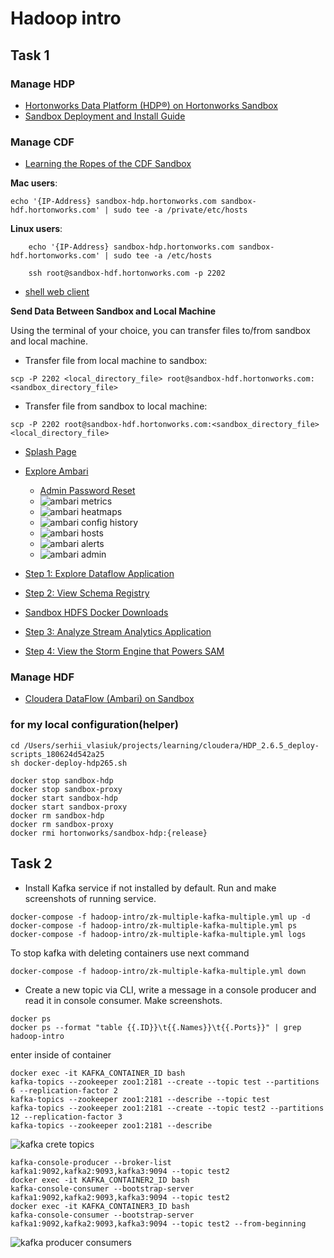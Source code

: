 # Hadoop intro

## Task 1

### Manage HDP
 - [Hortonworks Data Platform (HDP®) on Hortonworks Sandbox](https://www.cloudera.com/downloads/hortonworks-sandbox/hdp.html)
 - [Sandbox Deployment and Install Guide](https://www.cloudera.com/tutorials/sandbox-deployment-and-install-guide/3.html)

### Manage CDF
 - [Learning the Ropes of the CDF Sandbox](https://www.cloudera.com/tutorials/learning-the-ropes-of-the-cdf-sandbox.html)

**Mac users**:

    echo '{IP-Address} sandbox-hdp.hortonworks.com sandbox-hdf.hortonworks.com' | sudo tee -a /private/etc/hosts

**Linux users**:

```
    echo '{IP-Address} sandbox-hdp.hortonworks.com sandbox-hdf.hortonworks.com' | sudo tee -a /etc/hosts
```
```
    ssh root@sandbox-hdf.hortonworks.com -p 2202
```
 - [shell web client](sandbox-hdf.hortonworks.com:4200)

**Send Data Between Sandbox and Local Machine**

Using the terminal of your choice, you can transfer files to/from sandbox and local machine.

 - Transfer file from local machine to sandbox:
```
scp -P 2202 <local_directory_file> root@sandbox-hdf.hortonworks.com:<sandbox_directory_file>
```
 - Transfer file from sandbox to local machine:
```
scp -P 2202 root@sandbox-hdf.hortonworks.com:<sandbox_directory_file> <local_directory_file>
```
 - [Splash Page](http://sandbox-hdf.hortonworks.com:1080/)
 - [Explore Ambari](http://sandbox-hdf.hortonworks.com:8080)
   - [Admin Password Reset](https://www.cloudera.com/tutorials/learning-the-ropes-of-the-cdf-sandbox.html#admin-password-reset)
   - ![ambari metrics](img/ambari-metrics.png)
   - ![ambari heatmaps](img/ambari-heatmaps.png)
   - ![ambari config history](img/ambari-config_history.png)
   - ![ambari hosts](img/ambari-hosts.png)
   - ![ambari alerts](img/ambari-alerts.png)
   - ![ambari admin](img/ambari-admin.png)

 - [Step 1: Explore Dataflow Application](http://sandbox-hdf.hortonworks.com:9090/nifi/)
 - [Step 2: View Schema Registry](http://sandbox-hdf.hortonworks.com:7788/ui/)
 - [Sandbox HDFS Docker Downloads](https://www.cloudera.com/downloads/hortonworks-sandbox/hdf.html)
 - [Step 3: Analyze Stream Analytics Application](http://sandbox-hdf.hortonworks.com:7777/)
 - [Step 4: View the Storm Engine that Powers SAM]()

### Manage HDF
 - [Cloudera DataFlow (Ambari) on Sandbox](https://www.cloudera.com/downloads/hortonworks-sandbox/hdf.html)


### for my local configuration(helper)
```
cd /Users/serhii_vlasiuk/projects/learning/cloudera/HDP_2.6.5_deploy-scripts_180624d542a25
sh docker-deploy-hdp265.sh

docker stop sandbox-hdp
docker stop sandbox-proxy
docker start sandbox-hdp
docker start sandbox-proxy
docker rm sandbox-hdp
docker rm sandbox-proxy
docker rmi hortonworks/sandbox-hdp:{release}
```

## Task 2
 - Install Kafka service if not installed by default. Run and make screenshots of running service.
```
docker-compose -f hadoop-intro/zk-multiple-kafka-multiple.yml up -d
docker-compose -f hadoop-intro/zk-multiple-kafka-multiple.yml ps
docker-compose -f hadoop-intro/zk-multiple-kafka-multiple.yml logs
```
To stop kafka with deleting containers use next command
```
docker-compose -f hadoop-intro/zk-multiple-kafka-multiple.yml down
```
 - Create a new topic via CLI, write a message in a console producer and read it in console consumer. Make screenshots.
```
docker ps
docker ps --format "table {{.ID}}\t{{.Names}}\t{{.Ports}}" | grep hadoop-intro
```
enter inside of container
```
docker exec -it KAFKA_CONTAINER_ID bash
kafka-topics --zookeeper zoo1:2181 --create --topic test --partitions 6 --replication-factor 2
kafka-topics --zookeeper zoo1:2181 --describe --topic test
kafka-topics --zookeeper zoo1:2181 --create --topic test2 --partitions 12 --replication-factor 3
kafka-topics --zookeeper zoo1:2181 --describe
```
![kafka crete topics](img/kafka_crete-topics.png)
```
kafka-console-producer --broker-list kafka1:9092,kafka2:9093,kafka3:9094 --topic test2
docker exec -it KAFKA_CONTAINER2_ID bash
kafka-console-consumer --bootstrap-server kafka1:9092,kafka2:9093,kafka3:9094 --topic test2
docker exec -it KAFKA_CONTAINER3_ID bash
kafka-console-consumer --bootstrap-server kafka1:9092,kafka2:9093,kafka3:9094 --topic test2 --from-beginning
```
![kafka producer consumers](img/kafka_producer-consumers.png)
